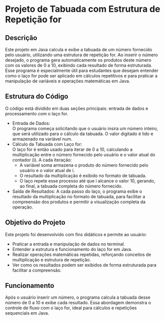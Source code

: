 <h1>Projeto de Tabuada com Estrutura de Repetição for</h1>
<h2>Descrição</h2>
<p>Este projeto em Java calcula e exibe a tabuada de um número fornecido pelo usuário, utilizando uma estrutura de repetição for. Ao inserir o número desejado, o programa gera automaticamente os produtos deste número com os valores de 0 a 10, exibindo cada resultado de forma estruturada. Esse programa é especialmente útil para estudantes que desejam entender como o laço for pode ser aplicado em cálculos repetitivos e para praticar a manipulação de variáveis e operações matemáticas em Java.</p>

<h2>Estrutura do Código</h2>
<p>O código está dividido em duas seções principais: entrada de dados e processamento com o laço for.</p>

<ul>
  <li>Entrada de Dados:<br>
      O programa começa solicitando que o usuário insira um número inteiro, que será utilizado para o cálculo da tabuada. O valor digitado é lido e armazenado na variável num.</li>

  <li>Cálculo da Tabuada com Laço for:<br>
      O laço for é então usado para iterar de 0 a 10, calculando a multiplicação entre o número fornecido pelo usuário e o valor atual do contador (i). A cada iteração:
    <ul>
      <li>A variável soma armazena o produto do número fornecido pelo usuário e o valor atual de i.</li>
      <li>O resultado da multiplicação é exibido no formato de tabuada.</li>
      <li>O laço repete esse processo até que i alcance o valor 10, gerando, ao final, a tabuada completa do número fornecido.</li>
    </ul>
  </li>

  <li>Saída de Resultados: A cada passo do laço, o programa exibe o resultado da multiplicação no formato de tabuada, para facilitar a compreensão dos produtos e permitir a visualização completa da operação.</li>
</ul>

<h2>Objetivo do Projeto</h2>
<p>Este projeto foi desenvolvido com fins didáticos e permite ao usuário:</p>

<ul>
  <li>Praticar a entrada e manipulação de dados no terminal.</li>
  <li>Entender a estrutura e funcionamento do laço for em Java.</li>
  <li>Realizar operações matemáticas repetidas, reforçando conceitos de multiplicação e estrutura de repetição.</li>
  <li>Ver como os resultados podem ser exibidos de forma estruturada para facilitar a compreensão.</li>
</ul>  

<h2>Funcionamento</h2>
<p>Após o usuário inserir um número, o programa calcula a tabuada desse número de 0 a 10 e exibe cada resultado. Essa abordagem demonstra o controle de fluxo com o laço for, ideal para cálculos e repetições sequenciais em Java.</p>
